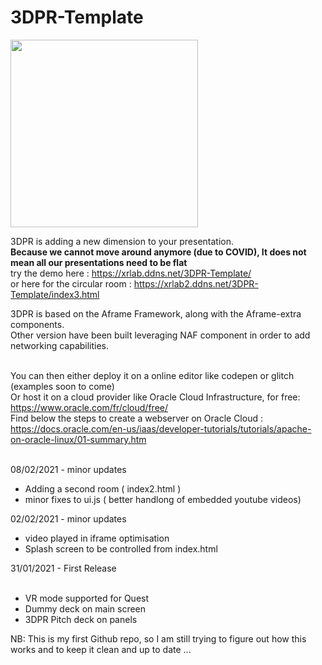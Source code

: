# 3DPR-Template<br/>

<img align="center" src="/img/Capture.PNG" width="300px" />

3DPR is adding a new dimension to your presentation.<br/>
<b>Because we cannot move around anymore (due to COVID), It does not mean all our presentations need to be flat</b><br/>
 try the demo here : https://xrlab.ddns.net/3DPR-Template/ <br/>
 or here for the circular room : https://xrlab2.ddns.net/3DPR-Template/index3.html<br/>

3DPR is based on the Aframe Framework, along with the Aframe-extra components.<br/>
Other version have been built leveraging NAF component in order to add networking capabilities.<br/><br/>

You can then either deploy it on a online editor like codepen or glitch (examples soon to come)<br/>
Or host it on a cloud provider like Oracle Cloud Infrastructure,  for free: https://www.oracle.com/fr/cloud/free/ <br/>
Find below the steps to create a webserver on Oracle Cloud : https://docs.oracle.com/en-us/iaas/developer-tutorials/tutorials/apache-on-oracle-linux/01-summary.htm <br/><br/>

08/02/2021 - minor updates <br/>
* Adding a second room ( index2.html )<br/>
* minor fixes to ui.js ( better handlong of embedded youtube videos)<br/>

02/02/2021 - minor updates<br/>
* video played in iframe optimisation
* Splash screen to be controlled from index.html

31/01/2021 - First Release<br/><br/>
* VR mode supported for Quest
* Dummy deck on main screen
* 3DPR Pitch deck on panels
 
NB: This is my first Github repo, so I am still trying to figure out how this works and to keep it clean and up to date ...<br/>
